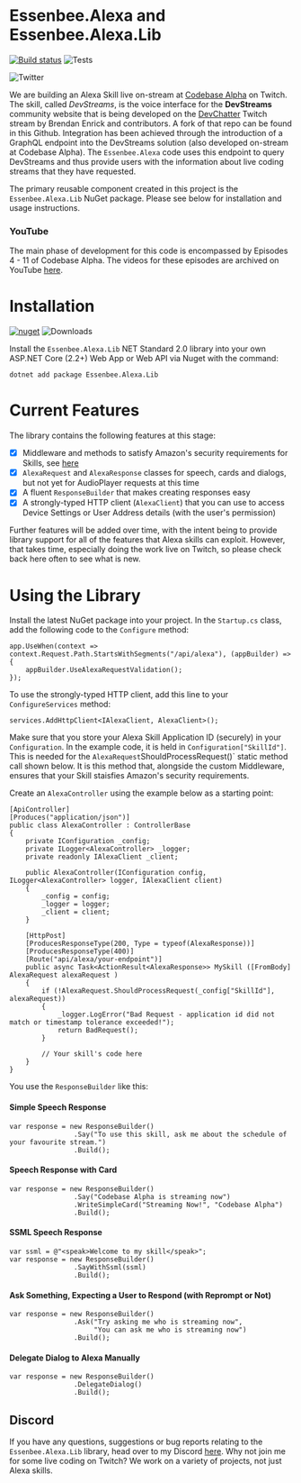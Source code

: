 # Essenbee.Alexa and Essenbee.Alexa.Lib

[![Build status](https://ci.appveyor.com/api/projects/status/6dbvrjgbvsk1hl58/branch/master?svg=true)](https://ci.appveyor.com/project/essenbee/essenbee-alexa/branch/master)
![Tests](https://img.shields.io/appveyor/tests/essenbee/essenbee-alexa.svg)

![Twitter](https://img.shields.io/twitter/follow/codebasealpha.svg?style=social)

We are building an Alexa Skill live on-stream at [Codebase Alpha](https://twitch.tv/codebasealpha) on Twitch. The skill, called _DevStreams_, is the voice interface for the **DevStreams** community website that is being developed on the [DevChatter](https://twitch.tv/devchatter) Twitch stream by Brendan Enrick and contributors. A fork of that repo can be found in this Github. Integration has been achieved through the introduction of a GraphQL endpoint into the DevStreams solution (also developed on-stream at Codebase Alpha). The `Essenbee.Alexa` code uses this endpoint to query DevStreams and thus provide users with the information about live coding streams that they have requested.

The primary reusable component created in this project is the `Essenbee.Alexa.Lib` NuGet package. Please see below for installation and usage instructions.

### YouTube

The main phase of development for this code is encompassed by Episodes 4 - 11 of Codebase Alpha. The videos for these episodes are archived on YouTube [here](https://www.youtube.com/channel/UCFFtfkaWjMb9UMDpPVnC1Sg).

# Installation

[![nuget](https://img.shields.io/nuget/v/Essenbee.Alexa.Lib.svg)](https://www.nuget.org/packages/Essenbee.Alexa.Lib/)
![Downloads](https://img.shields.io/nuget/dt/essenbee.alexa.lib.svg)

Install the `Essenbee.Alexa.Lib` NET Standard 2.0 library into your own ASP.NET Core (2.2+) Web App or Web API via Nuget with the command:

`dotnet add package Essenbee.Alexa.Lib`

# Current Features

The library contains the following features at this stage:

- [X] Middleware and methods to satisfy Amazon's security requirements for Skills, see [here](https://developer.amazon.com/docs/custom-skills/security-testing-for-an-alexa-skill.html)
- [X] `AlexaRequest` and `AlexaResponse` classes for speech, cards and dialogs, but not yet for AudioPlayer requests at this time
- [X] A fluent `ResponseBuilder` that makes creating responses easy
- [X] A strongly-typed HTTP client (`AlexaClient`) that you can use to access Device Settings or User Address details (with the user's permission)

Further features will be added over time, with the intent being to provide library support for all of the features that Alexa skills can exploit. However, that takes time, especially doing the work live on Twitch, so please check back here often to see what is new.

# Using the Library

Install the latest NuGet package into your project. In the `Startup.cs` class, add the following code to the `Configure` method:

```
app.UseWhen(context => context.Request.Path.StartsWithSegments("/api/alexa"), (appBuilder) =>
{
    appBuilder.UseAlexaRequestValidation();
});
```

To use the strongly-typed HTTP client, add this line to your `ConfigureServices` method:

```
services.AddHttpClient<IAlexaClient, AlexaClient>();
```

Make sure that you store your Alexa Skill Application ID (securely) in your `Configuration`. In the example code, it is held in `Configuration["SkillId"]`. This is needed for the `AlexaRequest`ShouldProcessRequest()` static method call shown below. It is this method that, alongside the custom Middleware, ensures that your Skill staisfies Amazon's security requirements.

Create an `AlexaController` using the example below as a starting point:

```
[ApiController]
[Produces("application/json")]
public class AlexaController : ControllerBase
{
    private IConfiguration _config;
    private ILogger<AlexaController> _logger;
    private readonly IAlexaClient _client;

    public AlexaController(IConfiguration config, ILogger<AlexaController> logger, IAlexaClient client)
    {
        _config = config;
        _logger = logger;
        _client = client;
    }

    [HttpPost]
    [ProducesResponseType(200, Type = typeof(AlexaResponse))]
    [ProducesResponseType(400)]
    [Route("api/alexa/your-endpoint")]
    public async Task<ActionResult<AlexaResponse>> MySkill ([FromBody] AlexaRequest alexaRequest )
    {
        if (!AlexaRequest.ShouldProcessRequest(_config["SkillId"], alexaRequest))
        {
            _logger.LogError("Bad Request - application id did not match or timestamp tolerance exceeded!");
            return BadRequest();
        }
        
        // Your skill's code here
    }        
}
```

You use the `ResponseBuilder` like this:

#### Simple Speech Response
```
var response = new ResponseBuilder()
                .Say("To use this skill, ask me about the schedule of your favourite stream.")
                .Build(); 
```
#### Speech Response with Card
```
var response = new ResponseBuilder()
                .Say("Codebase Alpha is streaming now")
                .WriteSimpleCard("Streaming Now!", "Codebase Alpha")
                .Build();
```
#### SSML Speech Response
```
var ssml = @"<speak>Welcome to my skill</speak>";
var response = new ResponseBuilder()
                .SayWithSsml(ssml)
                .Build(); 
```
#### Ask Something, Expecting a User to Respond (with Reprompt or Not)
```
var response = new ResponseBuilder()
                .Ask("Try asking me who is streaming now",
                     "You can ask me who is streaming now")
                .Build();
```
#### Delegate Dialog to Alexa Manually
```
var response = new ResponseBuilder()
                .DelegateDialog()
                .Build();
```

## Discord

If you have any questions, suggestions or bug reports relating to the `Essenbee.Alexa.Lib` library, head over to my Discord [here](https://discord.gg/Rz8r93q). Why not join me for some live coding on Twitch? We work on a variety of projects, not just Alexa skills.
